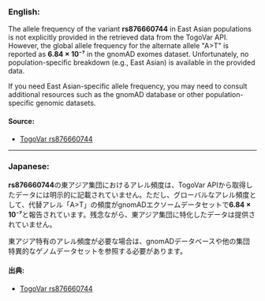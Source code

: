 ### English:
The allele frequency of the variant **rs876660744** in East Asian populations is not explicitly provided in the retrieved data from the TogoVar API. However, the global allele frequency for the alternate allele "A>T" is reported as **6.84 × 10⁻⁷** in the gnomAD exomes dataset. Unfortunately, no population-specific breakdown (e.g., East Asian) is available in the provided data.

If you need East Asian-specific allele frequency, you may need to consult additional resources such as the gnomAD database or other population-specific genomic datasets.

#### Source:
- [TogoVar rs876660744](https://togovar.org)

---

### Japanese:
**rs876660744**の東アジア集団におけるアレル頻度は、TogoVar APIから取得したデータには明示的に記載されていません。ただし、グローバルなアレル頻度として、代替アレル「A>T」の頻度がgnomADエクソームデータセットで**6.84 × 10⁻⁷**と報告されています。残念ながら、東アジア集団に特化したデータは提供されていません。

東アジア特有のアレル頻度が必要な場合は、gnomADデータベースや他の集団特異的なゲノムデータセットを参照する必要があります。

#### 出典:
- [TogoVar rs876660744](https://togovar.org)